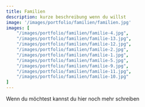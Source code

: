 ```yaml
---
title: Familien
description: kurze beschreibung wenn du willst
image: '/images/portfolio/familien/familien.jpg'
images: [
    "/images/portfolio/familien/familie-4.jpg",
    "/images/portfolio/familien/familie-13.jpg",
    "/images/portfolio/familien/familie-12.jpg",
    "/images/portfolio/familien/familie-2.jpg",
    "/images/portfolio/familien/familie-1.jpg",
    "/images/portfolio/familien/familie-5.jpg",
    "/images/portfolio/familien/familie-9.jpg",
    "/images/portfolio/familien/familie-11.jpg",
    "/images/portfolio/familien/familie-10.jpg"
]
---
```


Wenn du möchtest kannst du hier noch mehr schreiben